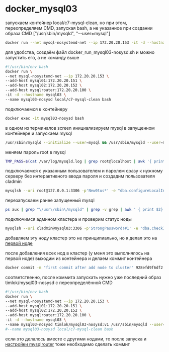 # docker_mysql03

запускаем контейнер local/c7-mysql-clean, но при этом, переопределяем CMD, запуская bash, а не указанное при создании образа CMD ["/usr/sbin/mysqld", "--user=mysql"]
```bash
docker run --net mysql-nosystemd-net --ip 172.20.20.153 -it -d --hostname mysql03 --add-host mysql01:172.20.20.151 --add-host mysql02:172.20.20.152 --add-host mysqlrouter:172.20.20.100 --name mysql03-nosysd local/c7-mysql-clean bash
```
для удобства, создаём файл docker_run_mysql03-nosysd.sh и можно запустить его, а не команду выше
```bash
#!/usr/bin/env bash
docker run \
--net mysql-nosystemd-net --ip 172.20.20.153 \
--add-host mysql01:172.20.20.151 \
--add-host mysql02:172.20.20.152 \
--add-host mysqlrouter:172.20.20.100 \
-it -d --hostname mysql03 \
--name mysql03-nosysd local/c7-mysql-clean bash
```
подключаемся к контейнеру
```bash
docker exec -it mysql03-nosysd bash
```
в одном из терминалов screen инициализируем mysql в запущенном контейнере и запускаем mysql
```bash
/usr/sbin/mysqld --initialize --user=mysql && /usr/sbin/mysqld --user=mysql
```
меняем пароль root в mysql
```bash
TMP_PASS=$(cat /var/log/mysqld.log | grep root@localhost | awk '{ print $13 }'); echo $TMP_PASS; mysql -uroot -p$TMP_PASS --connect-expired-password -e "alter user 'root'@'localhost' identified by 'New0tus*';"
```
подключаемся с указанным пользователем и паролем сразу к нужному серверу без интерактивного ввода пароля и создадим пользователя cladmin
```bash
mysqlsh --uri root@127.0.0.1:3306 -p'New0tus*' -e "dba.configureLocalInstance(\"127.0.0.1:3306\", {password: \"New0tus*\", mycnfPath: \"/etc/my.cnf\", clusterAdmin: \"cladmin\", clusterAdminPassword: \"StrongPassword\!\#1\"})"
```
перезапускаем ранее запущенный mysql
```bash
ps aux | grep "\/usr\/sbin\/mysqld" | grep -v grep | awk ' { print $2} ' | xargs kill -15; /usr/sbin/mysqld --user=mysql &
```
подключимся админом кластера и проверим статус ноды
```bash
mysqlsh --uri cladmin@mysql03:3306 -p'StrongPassword!#1' -e "dba.checkInstanceConfiguration()"
```
добавляем эту ноду кластер
это не принципиально, но я делал это на [первой ноде](/homework/31_mysql_cluster/flies/innodb_nosystemd/_info/docker_mysql01.md)

после добавления всех нод в кластер (у меня это выполнялось на первой ноде) выходим из контейнера и делаем коммит контейнера
```bash
docker commit -m "first commit after add node to cluster" 928efd9f6df2 timlok/mysql03-nosysd:v1
```
соответственно, после коммита запускать нужно уже последний образ timlok/mysql03-nosysd с переопределённой CMD
```bash
#!/usr/bin/env bash
docker run \
--net mysql-nosystemd-net --ip 172.20.20.153 \
--add-host mysql01:172.20.20.151 \
--add-host mysql02:172.20.20.152 \
--add-host mysqlrouter:172.20.20.100 \
-it -d --hostname mysql03 \
--name mysql03-nosysd timlok/mysql03-nosysd:v1 /usr/sbin/mysqld --user=mysql
#--name mysql03-nosysd local/c7-mysql-clean bash
```
если это делалось вместе с другими нодами, то после запуска и [настройки mysqlrouter](/homework/31_mysql_cluster/flies/innodb_nosystemd/_info/docker_mysqlRouter.md) тоже необходимо сделать коммит

